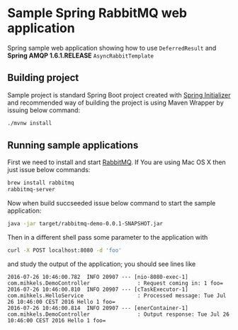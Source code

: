 # Sample Spring RabbitMQ web application

Spring sample web application showing how to use `DeferredResult` and **Spring AMQP 1.6.1.RELEASE** `AsyncRabbitTemplate`

## Building project

Sample project is standard Spring Boot project created with [Spring Initializer](https://start.spring.io/) and 
recommended way of building the project is using Maven Wrapper by issuing below command: 

```bash
./mvnw install
```

## Running sample applications

First we need to install and start [RabbitMQ](https://www.rabbitmq.com/). 
If You are using Mac OS X then just issue below commands:

```bash
brew install rabbitmq
rabbitmq-server
```

Now when build succseeded issue below command to start the sample application:

```bash
java -jar target/rabbitmq-demo-0.0.1-SNAPSHOT.jar
```

Then in a different shell pass some parameter to the application with

```bash
curl -X POST localhost:8080 -d 'foo'
```

and study the output of the application; you should see lines like

```
2016-07-26 10:46:00.782  INFO 20907 --- [nio-8080-exec-1] com.mihkels.DemoController               : Request coming in: 1 foo=
2016-07-26 10:46:00.810  INFO 20907 --- [cTaskExecutor-1] com.mihkels.HelloService                 : Processed message: Tue Jul 26 10:46:00 CEST 2016 Hello 1 foo=
2016-07-26 10:46:00.814  INFO 20907 --- [enerContainer-1] com.mihkels.DemoController               : Output response: Tue Jul 26 10:46:00 CEST 2016 Hello 1 foo=
```